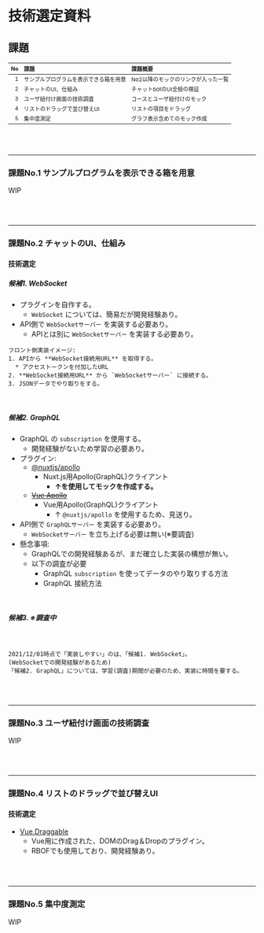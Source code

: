 # 技術選定資料

<style>
table {
  font-size: 11px;
}
tr td {
  white-space: nowrap;
}
</style>

## 課題

|   No | 課題                                   | 課題概要                            |
| ---: | :------------------------------------- | :---------------------------------- |
|    1 | サンプルプログラムを表示できる箱を用意 | No2以降のモックのリンクが入った一覧 |
|    2 | チャットのUI、仕組み                   | チャットbotのUI全般の検証           |
|    3 | ユーザ紐付け画面の技術調査             | コースとユーザ紐付けのモック        |
|    4 | リストのドラッグで並び替えUI           | リストの項目をドラッグ              |
|    5 | 集中度測定                             | グラフ表示含めてのモック作成        |


<br><br>
<hr>

### 課題No.1 サンプルプログラムを表示できる箱を用意

WIP


<br><br>
<hr>

### 課題No.2 チャットのUI、仕組み

#### 技術選定

##### 候補1. WebSocket

- プラグインを自作する。
  + `WebSocket` については、簡易だが開発経験あり。
- API側で `WebSocketサーバー` を実装する必要あり。
  + APIとは別に `WebSocketサーバー` を実装する必要あり。

```
フロント側実装イメージ:
1. APIから **WebSocket接続用URL** を取得する。
  * アクセストークンを付加したURL
2. **WebSocket接続用URL** から `WebSocketサーバー` に接続する。
3. JSONデータでやり取りをする。
```

<br>

##### 候補2. GraphQL

- GraphQL の `subscription` を使用する。
  + 開発経験がないため学習の必要あり。
- プラグイン:
  + [@nuxtjs/apollo](https://github.com/nuxt-community/apollo-module)
    * Nuxt.js用Apollo(GraphQL)クライアント
      - **↑を使用してモックを作成する。**
  + [~~Vue Apollo~~](https://apollo.vuejs.org/)
    * Vue用Apollo(GraphQL)クライアント
      - ↑ `@nuxtjs/apollo` を使用するため、見送り。
- API側で `GraphQLサーバー` を実装する必要あり。
  + `WebSocketサーバー` を立ち上げる必要は無い(※要調査)
- 懸念事項:
  + GraphQLでの開発経験あるが、まだ確立した実装の構想が無い。
  + 以下の調査が必要
    * GraphQL `subscription` を使ってデータのやり取りする方法
    * GraphQL 接続方法

<br>

##### 候補3. ※調査中

<br>

```
2021/12/01時点で「実装しやすい」のは、「候補1. WebSocket」。
(WebSocketでの開発経験があるため)
「候補2. GraphQL」については、学習(調査)期間が必要のため、実装に時間を要する。
```


<br><br>
<hr>

### 課題No.3 ユーザ紐付け画面の技術調査

WIP


<br><br>
<hr>

### 課題No.4 リストのドラッグで並び替えUI

#### 技術選定

- [Vue.Draggable](https://github.com/SortableJS/Vue.Draggable)
  + Vue用に作成された、DOMのDrag＆Dropのプラグイン。
  + RBOFでも使用しており、開発経験あり。


<br><br>
<hr>

### 課題No.5 集中度測定

WIP


<br><br>
